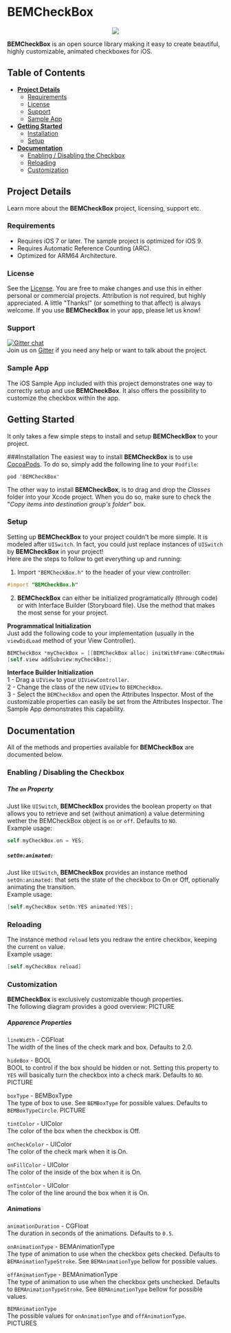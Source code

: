 # BEMCheckBox

<p align="center"><img src="http://s1.postimg.org/mcnwdl88v/BEMCheck_Box.jpg"/></p>	

**BEMCheckBox** is an open source library making it easy to create beautiful, highly customizable, animated checkboxes for iOS. 

## Table of Contents

* [**Project Details**](#project-details)  
  * [Requirements](#requirements)
  * [License](#license)
  * [Support](#support)
  * [Sample App](#sample-app)
* [**Getting Started**](#getting-started)
  * [Installation](#installation)
  * [Setup](#setup)
* [**Documentation**](#documentation)
  * [Enabling / Disabling the Checkbox](#enabling--disabling-the-checkbox) 
  * [Reloading](#reloading)
  * [Customization](#customization)

## Project Details
Learn more about the **BEMCheckBox** project, licensing, support etc.

### Requirements
 - Requires iOS 7 or later. The sample project is optimized for iOS 9.
 - Requires Automatic Reference Counting (ARC).
 - Optimized for ARM64 Architecture.

### License
See the [License](https://github.com/Boris-Em/BEMCheckBox/blob/master/LICENSE). You are free to make changes and use this in either personal or commercial projects. Attribution is not required, but highly appreciated. A little "Thanks!" (or something to that affect) is always welcome. If you use **BEMCheckBox** in your app, please let us know!

### Support
[![Gitter chat](https://badges.gitter.im/Boris-Em/BEMCheckBox.png)](https://gitter.im/Boris-Em/BEMCheckBox)  
Join us on [Gitter](https://gitter.im/Boris-Em/BEMCheckBox) if you need any help or want to talk about the project.

### Sample App
The iOS Sample App included with this project demonstrates one way to correctly setup and use **BEMCheckBox**. It also offers the possibility to customize the checkbox within the app.

## Getting Started
It only takes a few simple steps to install and setup **BEMCheckBox** to your project.

###Installation
The easiest way to install **BEMCheckBox** is to use <a href="http://cocoapods.org/" target="_blank">CocoaPods</a>. To do so, simply add the following line to your `Podfile`:
	<pre><code>pod 'BEMCheckBox'</code></pre>
	
The other way to install **BEMCheckBox**, is to drag and drop the *Classes* folder into your Xcode project. When you do so, make sure to check the "*Copy items into destination group's folder*" box.

### Setup
Setting up **BEMCheckBox** to your project couldn't be more simple. It is modeled after `UISwitch`. In fact, you could just replace instances of `UISwitch` by **BEMCheckBox** in your project!  
Here are the steps to follow to get everything up and running:

 1. Import `"BEMCheckBox.h"` to the header of your view controller:

 ```objective-c
 #import "BEMCheckBox.h"
 ```

 2. **BEMCheckBox** can either be initialized programatically (through code) or with Interface Builder (Storyboard file). Use the method that makes the most sense for your project.
 
 **Programmatical Initialization**  
 Just add the following code to your implementation (usually in the `viewDidLoad` method of your View Controller).

 ```objective-c
 BEMCheckBox *myCheckBox = [[BEMCheckBox alloc] initWithFrame:CGRectMake(0, 0, 50, 50)];
 [self.view addSubview:myCheckBox];
 ```
 
 **Interface Builder Initialization**  
 1 - Drag a `UIView` to your `UIViewController`.  
 2 - Change the class of the new `UIView` to `BEMCheckBox`.  
 3 - Select the `BEMCheckBox` and open the Attributes Inspector. Most of the customizable properties can easily be set from the Attributes Inspector. The Sample App demonstrates this capability.

## Documentation
All of the methods and properties available for **BEMCheckBox** are documented below.

### Enabling / Disabling the Checkbox
##### The `on` Property
Just like `UISwitch`, **BEMCheckBox** provides the boolean property `on` that allows you to retrieve and set (without animation) a value determining wether the BEMCheckBox object is `on` or `off`. Defaults to `NO`.  
Example usage:
```objective-c
self.myCheckBox.on = YES;
```
##### `setOn:animated:`
Just like `UISwitch`, **BEMCheckBox** provides an instance method `setOn:animated:` that sets the state of the checkbox to On or Off, optionally animating the transition.  
Example usage:
```objective-c
[self.myCheckBox setOn:YES animated:YES];
```

### Reloading
The instance method `reload` lets you redraw the entire checkbox, keeping the current `on` value.  
Example usage:  
```objective-c
[self.myCheckBox reload]
```

### Customization
**BEMCheckBox** is exclusively customizable though properties.  
The following diagram provides a good overview:
PICTURE 

##### Apparence Properties
`lineWidth` - CGFloat  
The width of the lines of the check mark and box. Defaults to 2.0.  

`hideBox` - BOOL  
BOOL to control if the box should be hidden or not. Setting this property to `YES` will basically turn the checkbox into a check mark. Defaults to `NO`. PICTURE  

`boxType` - BEMBoxType   
The type of box to use. See `BEMBoxType` for possible values. Defaults to `BEMBoxTypeCircle`. 
PICTURE

`tintColor` - UIColor  
The color of the box when the checkbox is Off.

`onCheckColor` - UIColor  
The color of the check mark when it is On.

`onFillColor` - UIColor  
The color of the inside of the box when it is On.

`onTintColor` - UIColor  
The color of the line around the box when it is On.

##### Animations
`animationDuration` - CGFloat  
The duration in seconds of the animations. Defaults to `0.5`.

`onAnimationType` - BEMAnimationType  
The type of animation to use when the checkbox gets checked. Defaults to `BEMAnimationTypeStroke`. See `BEMAnimationType` bellow for possible values.

`offAnimationType` - BEMAnimationType  
The type of animation to use when the checkbox gets unchecked. Defaults to `BEMAnimationTypeStroke`. See `BEMAnimationType` bellow for possible values.

`BEMAnimationType`  
The possible values for `onAnimationType` and `offAnimationType`.  
PICTURES
